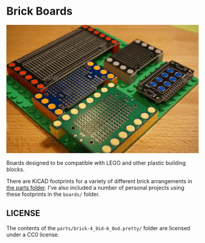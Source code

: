 # Brick Boards

![Brick Board prototyping boards](./assets/breakout-boards.jpg)

Boards designed to be compatible with LEGO and other plastic building blocks.

There are KiCAD footprints for a variety of different brick arrangements in [the parts folder](./parts/brick-4_9id-6_0od.pretty/). I've also included a number of personal projects using these footprints in the `boards/` folder.

## LICENSE

The contents of the `parts/brick-4_9id-6_0od.pretty/` folder are licensed under a CC0 license.
